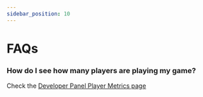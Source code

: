 ```yaml
---
sidebar_position: 10
---
```


# FAQs

### How do I see how many players are playing my game?

Check the [Developer Panel Player Metrics page](/docs/developer-panel/player-metrics)
